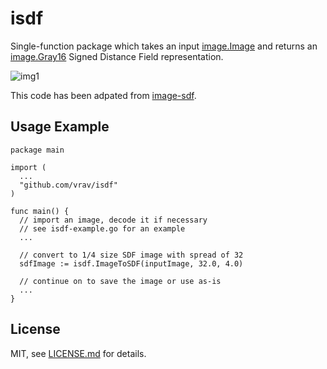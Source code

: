 # isdf

Single-function package which takes an input [image.Image](https://godoc.org/image#Image) and returns an [image.Gray16](https://godoc.org/image#Gray16) Signed Distance Field representation.

![img1](http://i.imgur.com/bNI5Ujc.png)

This code has been adpated from [image-sdf](https://github.com/mattdesl/image-sdf).

## Usage Example

```
package main

import (
  ...
  "github.com/vrav/isdf"
)

func main() {
  // import an image, decode it if necessary
  // see isdf-example.go for an example
  ...
  
  // convert to 1/4 size SDF image with spread of 32
  sdfImage := isdf.ImageToSDF(inputImage, 32.0, 4.0)
  
  // continue on to save the image or use as-is
  ...
}
```

## License

MIT, see [LICENSE.md](http://github.com/vrav/isdf/blob/master/LICENSE.md) for details.
